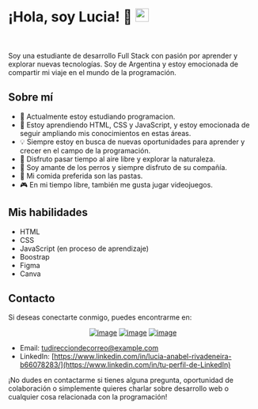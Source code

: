 
# ¡Hola, soy Lucia! 👋 <img src="https://user-images.githubusercontent.com/5679180/79618120-0daffb80-80be-11ea-819e-d2b0fa904d07.gif" width="27px">
<br><br>
Soy una estudiante de desarrollo Full Stack con pasión por aprender y explorar nuevas tecnologías. Soy de Argentina y estoy emocionada de compartir mi viaje en el mundo de la programación.

## Sobre mí

- 🔭 Actualmente estoy estudiando programacion.
- 🌱 Estoy aprendiendo HTML, CSS y JavaScript, y estoy emocionada de seguir ampliando mis conocimientos en estas áreas.
- 💡 Siempre estoy en busca de nuevas oportunidades para aprender y crecer en el campo de la programación.
- 🌿 Disfruto pasar tiempo al aire libre y explorar la naturaleza.
- 🐶 Soy amante de los perros y siempre disfruto de su compañía.
- 🍝 Mi comida preferida son las pastas.
- 🎮 En mi tiempo libre, también me gusta jugar videojuegos.

## Mis habilidades

- HTML
- CSS
- JavaScript (en proceso de aprendizaje)
- Boostrap
- Figma
- Canva 


## Contacto

Si deseas conectarte conmigo, puedes encontrarme en:
<div align="center">

[![image](https://img.shields.io/badge/LinkedIn-ff69b4?style=for-the-badge&logo=linkedin&logoColor=white)](https://www.linkedin.com/in/)
[![image](https://img.shields.io/badge/Instagram-ff69b4?style=for-the-badge&logo=instagram&logoColor=white)](https://www.instagram.com/)
[![image](https://img.shields.io/badge/Gmail-ff69b4?style=for-the-badge&logo=gmail&logoColor=white)](mailto:)
  
</div>

- Email: [tudirecciondecorreo@example.com](luu.rivadeneira@gmail.com)
- LinkedIn: [https://www.linkedin.com/in/lucia-anabel-rivadeneira-b66078283/](https://www.linkedin.com/in/tu-perfil-de-LinkedIn)

¡No dudes en contactarme si tienes alguna pregunta, oportunidad de colaboración o simplemente quieres charlar sobre desarrollo web o cualquier cosa relacionada con la programación!